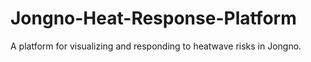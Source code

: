 # Jongno-Heat-Response-Platform
A  platform for visualizing and responding to heatwave risks in Jongno.
